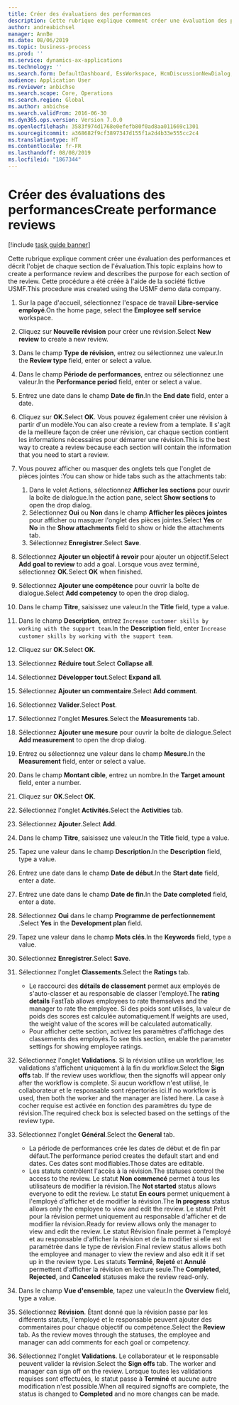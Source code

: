 ```yaml
---
title: Créer des évaluations des performances
description: Cette rubrique explique comment créer une évaluation des performances et décrit l'objet de chaque section de l'évaluation.
author: andreabichsel
manager: AnnBe
ms.date: 08/06/2019
ms.topic: business-process
ms.prod: ''
ms.service: dynamics-ax-applications
ms.technology: ''
ms.search.form: DefaultDashboard, EssWorkspace, HcmDiscussionNewDialog, HcmDiscussion, HcmDiscussionChangeSettings, HcmDiscussionAddGoalDialog, HcmTopicCreate, HcmMeasurementDetailDialog, HcmPerfJournalAdd
audience: Application User
ms.reviewer: anbichse
ms.search.scope: Core, Operations
ms.search.region: Global
ms.author: anbichse
ms.search.validFrom: 2016-06-30
ms.dyn365.ops.version: Version 7.0.0
ms.openlocfilehash: 3583f974d1768e0efefb80f0ad8aa011669c1301
ms.sourcegitcommit: a368682f9cf3897347d155f1a2d4b33e555cc2c4
ms.translationtype: HT
ms.contentlocale: fr-FR
ms.lasthandoff: 08/08/2019
ms.locfileid: "1867344"
---
```

# <a name="create-performance-reviews"></a><span data-ttu-id="4f3b9-103">Créer des évaluations des performances</span><span class="sxs-lookup"><span data-stu-id="4f3b9-103">Create performance reviews</span></span>

[!include [task guide banner](../../includes/task-guide-banner.md)]

<span data-ttu-id="4f3b9-104">Cette rubrique explique comment créer une évaluation des performances et décrit l'objet de chaque section de l'évaluation.</span><span class="sxs-lookup"><span data-stu-id="4f3b9-104">This topic explains how to create a performance review and describes the purpose for each section of the review.</span></span> <span data-ttu-id="4f3b9-105">Cette procédure a été créée à l'aide de la société fictive USMF.</span><span class="sxs-lookup"><span data-stu-id="4f3b9-105">This procedure was created using the USMF demo data company.</span></span>

1. <span data-ttu-id="4f3b9-106">Sur la page d'accueil, sélectionnez l'espace de travail **Libre-service employé**.</span><span class="sxs-lookup"><span data-stu-id="4f3b9-106">On the home page, select the **Employee self service** workspace.</span></span>
2. <span data-ttu-id="4f3b9-107">Cliquez sur **Nouvelle révision** pour créer une révision.</span><span class="sxs-lookup"><span data-stu-id="4f3b9-107">Select **New review** to create a new review.</span></span>
3. <span data-ttu-id="4f3b9-108">Dans le champ **Type de révision**, entrez ou sélectionnez une valeur.</span><span class="sxs-lookup"><span data-stu-id="4f3b9-108">In the **Review type** field, enter or select a value.</span></span>
4. <span data-ttu-id="4f3b9-109">Dans le champ **Période de performances**, entrez ou sélectionnez une valeur.</span><span class="sxs-lookup"><span data-stu-id="4f3b9-109">In the **Performance period** field, enter or select a value.</span></span>
5. <span data-ttu-id="4f3b9-110">Entrez une date dans le champ **Date de fin**.</span><span class="sxs-lookup"><span data-stu-id="4f3b9-110">In the **End date** field, enter a date.</span></span>
6. <span data-ttu-id="4f3b9-111">Cliquez sur **OK**.</span><span class="sxs-lookup"><span data-stu-id="4f3b9-111">Select **OK**.</span></span> <span data-ttu-id="4f3b9-112">Vous pouvez également créer une révision à partir d'un modèle.</span><span class="sxs-lookup"><span data-stu-id="4f3b9-112">You can also create a review from a template.</span></span> <span data-ttu-id="4f3b9-113">Il s'agit de la meilleure façon de créer une révision, car chaque section contient les informations nécessaires pour démarrer une révision.</span><span class="sxs-lookup"><span data-stu-id="4f3b9-113">This is the best way to create a review because each section will contain the information that you need to start a review.</span></span>  
7. <span data-ttu-id="4f3b9-114">Vous pouvez afficher ou masquer des onglets tels que l'onglet de pièces jointes :</span><span class="sxs-lookup"><span data-stu-id="4f3b9-114">You can show or hide tabs such as the attachments tab:</span></span>

    1. <span data-ttu-id="4f3b9-115">Dans le volet Actions, sélectionnez **Afficher les sections** pour ouvrir la boîte de dialogue.</span><span class="sxs-lookup"><span data-stu-id="4f3b9-115">In the action pane, select **Show sections** to open the drop dialog.</span></span>
    1. <span data-ttu-id="4f3b9-116">Sélectionnez **Oui** ou **Non** dans le champ **Afficher les pièces jointes** pour afficher ou masquer l'onglet des pièces jointes.</span><span class="sxs-lookup"><span data-stu-id="4f3b9-116">Select **Yes** or **No** in the **Show attachments** field to show or hide the attachments tab.</span></span>
    1. <span data-ttu-id="4f3b9-117">Sélectionnez **Enregistrer**.</span><span class="sxs-lookup"><span data-stu-id="4f3b9-117">Select **Save**.</span></span>

8. <span data-ttu-id="4f3b9-118">Sélectionnez **Ajouter un objectif à revoir** pour ajouter un objectif.</span><span class="sxs-lookup"><span data-stu-id="4f3b9-118">Select **Add goal to review** to add a goal.</span></span> <span data-ttu-id="4f3b9-119">Lorsque vous avez terminé, sélectionnez **OK**.</span><span class="sxs-lookup"><span data-stu-id="4f3b9-119">Select **OK** when finished.</span></span>
9. <span data-ttu-id="4f3b9-120">Sélectionnez **Ajouter une compétence** pour ouvrir la boîte de dialogue.</span><span class="sxs-lookup"><span data-stu-id="4f3b9-120">Select **Add competency** to open the drop dialog.</span></span>
10. <span data-ttu-id="4f3b9-121">Dans le champ **Titre**, saisissez une valeur.</span><span class="sxs-lookup"><span data-stu-id="4f3b9-121">In the **Title** field, type a value.</span></span>
11. <span data-ttu-id="4f3b9-122">Dans le champ **Description**, entrez `Increase customer skills by working with the support team`.</span><span class="sxs-lookup"><span data-stu-id="4f3b9-122">In the **Description** field, enter `Increase customer skills by working with the support team`.</span></span>
12. <span data-ttu-id="4f3b9-123">Cliquez sur **OK**.</span><span class="sxs-lookup"><span data-stu-id="4f3b9-123">Select **OK**.</span></span>
13. <span data-ttu-id="4f3b9-124">Sélectionnez **Réduire tout**.</span><span class="sxs-lookup"><span data-stu-id="4f3b9-124">Select **Collapse all**.</span></span>
14. <span data-ttu-id="4f3b9-125">Sélectionnez **Développer tout**.</span><span class="sxs-lookup"><span data-stu-id="4f3b9-125">Select **Expand all**.</span></span>
15. <span data-ttu-id="4f3b9-126">Sélectionnez **Ajouter un commentaire**.</span><span class="sxs-lookup"><span data-stu-id="4f3b9-126">Select **Add comment**.</span></span>
16. <span data-ttu-id="4f3b9-127">Sélectionnez **Valider**.</span><span class="sxs-lookup"><span data-stu-id="4f3b9-127">Select **Post**.</span></span>
17. <span data-ttu-id="4f3b9-128">Sélectionnez l'onglet **Mesures**.</span><span class="sxs-lookup"><span data-stu-id="4f3b9-128">Select the **Measurements** tab.</span></span>
18. <span data-ttu-id="4f3b9-129">Sélectionnez **Ajouter une mesure** pour ouvrir la boîte de dialogue.</span><span class="sxs-lookup"><span data-stu-id="4f3b9-129">Select **Add measurement** to open the drop dialog.</span></span>
19. <span data-ttu-id="4f3b9-130">Entrez ou sélectionnez une valeur dans le champ **Mesure**.</span><span class="sxs-lookup"><span data-stu-id="4f3b9-130">In the **Measurement** field, enter or select a value.</span></span>
26. <span data-ttu-id="4f3b9-131">Dans le champ **Montant cible**, entrez un nombre.</span><span class="sxs-lookup"><span data-stu-id="4f3b9-131">In the **Target amount** field, enter a number.</span></span>
20. <span data-ttu-id="4f3b9-132">Cliquez sur **OK**.</span><span class="sxs-lookup"><span data-stu-id="4f3b9-132">Select **OK**.</span></span>
21. <span data-ttu-id="4f3b9-133">Sélectionnez l'onglet **Activités**.</span><span class="sxs-lookup"><span data-stu-id="4f3b9-133">Select the **Activities** tab.</span></span>
22. <span data-ttu-id="4f3b9-134">Sélectionnez **Ajouter**.</span><span class="sxs-lookup"><span data-stu-id="4f3b9-134">Select **Add**.</span></span>
23. <span data-ttu-id="4f3b9-135">Dans le champ **Titre**, saisissez une valeur.</span><span class="sxs-lookup"><span data-stu-id="4f3b9-135">In the **Title** field, type a value.</span></span>
24. <span data-ttu-id="4f3b9-136">Tapez une valeur dans le champ **Description**.</span><span class="sxs-lookup"><span data-stu-id="4f3b9-136">In the **Description** field, type a value.</span></span>
25. <span data-ttu-id="4f3b9-137">Entrez une date dans le champ **Date de début**.</span><span class="sxs-lookup"><span data-stu-id="4f3b9-137">In the **Start date** field, enter a date.</span></span>
26. <span data-ttu-id="4f3b9-138">Entrez une date dans le champ **Date de fin**.</span><span class="sxs-lookup"><span data-stu-id="4f3b9-138">In the **Date completed** field, enter a date.</span></span>
27. <span data-ttu-id="4f3b9-139">Sélectionnez **Oui** dans le champ **Programme de perfectionnement** .</span><span class="sxs-lookup"><span data-stu-id="4f3b9-139">Select **Yes** in the **Development plan** field.</span></span>
28. <span data-ttu-id="4f3b9-140">Tapez une valeur dans le champ **Mots clés**.</span><span class="sxs-lookup"><span data-stu-id="4f3b9-140">In the **Keywords** field, type a value.</span></span>
29. <span data-ttu-id="4f3b9-141">Sélectionnez **Enregistrer**.</span><span class="sxs-lookup"><span data-stu-id="4f3b9-141">Select **Save**.</span></span>
30. <span data-ttu-id="4f3b9-142">Sélectionnez l'onglet **Classements**.</span><span class="sxs-lookup"><span data-stu-id="4f3b9-142">Select the **Ratings** tab.</span></span>  

    - <span data-ttu-id="4f3b9-143">Le raccourci des **détails de classement** permet aux employés de s'auto-classer et au responsable de classer l'employé.</span><span class="sxs-lookup"><span data-stu-id="4f3b9-143">The **rating details** FastTab allows employees to rate themselves and the manager to rate the employee.</span></span> <span data-ttu-id="4f3b9-144">Si des poids sont utilisés, la valeur de poids des scores est calculée automatiquement.</span><span class="sxs-lookup"><span data-stu-id="4f3b9-144">If weights are used, the weight value of the scores will be calculated automatically.</span></span>  
    - <span data-ttu-id="4f3b9-145">Pour afficher cette section, activez les paramètres d'affichage des classements des employés.</span><span class="sxs-lookup"><span data-stu-id="4f3b9-145">To see this section, enable the parameter settings for showing employee ratings.</span></span>  

31. <span data-ttu-id="4f3b9-146">Sélectionnez l'onglet **Validations**. Si la révision utilise un workflow, les validations s'affichent uniquement à la fin du workflow.</span><span class="sxs-lookup"><span data-stu-id="4f3b9-146">Select the **Sign offs** tab. If the review uses workflow, then the signoffs will appear only after the workflow is complete.</span></span> <span data-ttu-id="4f3b9-147">Si aucun workflow n'est utilisé, le collaborateur et le responsable sont répertoriés ici.</span><span class="sxs-lookup"><span data-stu-id="4f3b9-147">If no workflow is used, then both the worker and the manager are listed here.</span></span> <span data-ttu-id="4f3b9-148">La case à cocher requise est activée en fonction des paramètres du type de révision.</span><span class="sxs-lookup"><span data-stu-id="4f3b9-148">The required check box is selected based on the settings of the review type.</span></span>  
32. <span data-ttu-id="4f3b9-149">Sélectionnez l'onglet **Général**.</span><span class="sxs-lookup"><span data-stu-id="4f3b9-149">Select the **General** tab.</span></span>

    - <span data-ttu-id="4f3b9-150">La période de performances crée les dates de début et de fin par défaut.</span><span class="sxs-lookup"><span data-stu-id="4f3b9-150">The performance period creates the default start and end dates.</span></span> <span data-ttu-id="4f3b9-151">Ces dates sont modifiables.</span><span class="sxs-lookup"><span data-stu-id="4f3b9-151">Those dates are editable.</span></span>  
    - <span data-ttu-id="4f3b9-152">Les statuts contrôlent l'accès à la révision.</span><span class="sxs-lookup"><span data-stu-id="4f3b9-152">The statuses control the access to the review.</span></span> <span data-ttu-id="4f3b9-153">Le statut **Non commencé** permet à tous les utilisateurs de modifier la révision.</span><span class="sxs-lookup"><span data-stu-id="4f3b9-153">The **Not started** status allows everyone to edit the review.</span></span> <span data-ttu-id="4f3b9-154">Le statut **En cours** permet uniquement à l'employé d'afficher et de modifier la révision.</span><span class="sxs-lookup"><span data-stu-id="4f3b9-154">The **In progress** status allows only the employee to view and edit the review.</span></span> <span data-ttu-id="4f3b9-155">Le statut Prêt pour la révision permet uniquement au responsable d'afficher et de modifier la révision.</span><span class="sxs-lookup"><span data-stu-id="4f3b9-155">Ready for review allows only the manager to view and edit the review.</span></span> <span data-ttu-id="4f3b9-156">Le statut Révision finale permet à l'employé et au responsable d'afficher la révision et de la modifier si elle est paramétrée dans le type de révision.</span><span class="sxs-lookup"><span data-stu-id="4f3b9-156">Final review status allows both the employee and manager to view the review and also edit it if set up in the review type.</span></span> <span data-ttu-id="4f3b9-157">Les statuts **Terminé**, **Rejeté** et **Annulé** permettent d'afficher la révision en lecture seule.</span><span class="sxs-lookup"><span data-stu-id="4f3b9-157">The **Completed**, **Rejected**, and **Canceled** statuses make the review read-only.</span></span>  

33. <span data-ttu-id="4f3b9-158">Dans le champ **Vue d'ensemble**, tapez une valeur.</span><span class="sxs-lookup"><span data-stu-id="4f3b9-158">In the **Overview** field, type a value.</span></span>
34. <span data-ttu-id="4f3b9-159">Sélectionnez **Révision**. Étant donné que la révision passe par les différents statuts, l'employé et le responsable peuvent ajouter des commentaires pour chaque objectif ou compétence.</span><span class="sxs-lookup"><span data-stu-id="4f3b9-159">Select the **Review** tab. As the review moves through the statuses, the employee and manager can add comments for each goal or competency.</span></span>  
35. <span data-ttu-id="4f3b9-160">Sélectionnez l'onglet **Validations**. Le collaborateur et le responsable peuvent valider la révision.</span><span class="sxs-lookup"><span data-stu-id="4f3b9-160">Select the **Sign offs** tab. The worker and manager can sign off on the review.</span></span> <span data-ttu-id="4f3b9-161">Lorsque toutes les validations requises sont effectuées, le statut passe à **Terminé** et aucune autre modification n'est possible.</span><span class="sxs-lookup"><span data-stu-id="4f3b9-161">When all required signoffs are complete, the status is changed to **Completed** and no more changes can be made.</span></span>  

